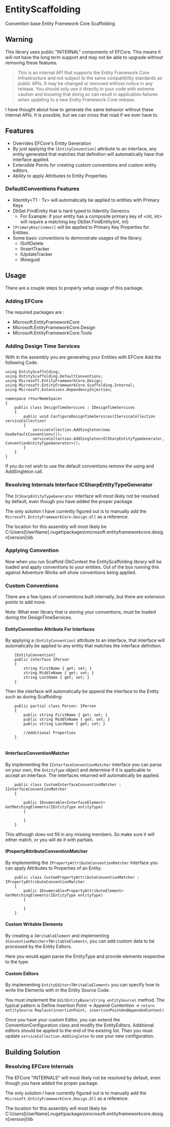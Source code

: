 # EntityScaffolding

Convention base Entity Framework Core Scaffolding

## Warning

This library uses public "INTERNAL" components of EFCore.  This means it will not have the long term support and may not be able to upgrade without removing these features.

> This is an internal API that supports the Entity Framework Core infrastructure and not subject to the same compatibility standards as public APIs. It may be changed or removed without notice in any release. You should only use it directly in your code with extreme caution and knowing that doing so can result in application failures when updating to a new Entity Framework Core release.

I have thought about how to generate the same behavior without these internal APIs.  It is possible, but we can cross that road if we ever have to.

## Features

- Overrides EFCore's Entity Generation
- By just applying the `[EntityConvention]` attribute to an interface, any entity generated that matches that definition will automatically have that interface applied.
- Extensible Points for creating custom conventions and custom entity editors.
- Ability to apply Attributes to Entity Properties.

### DefaultConventions Features

- IIdentity<T1 - Tx> will automatically be applied to entities with Primary Keys
- DbSet.FindEntity that is hard typed to IIdentity Generics
  - For Example: if your entity has a composite primary key of <int, int> will require a matching key DbSet.FindEntity(int, int)
- `[PrimaryKey(index)]` will be applied to Primary Key Properties for Entities.
- Some basic conventions to demonstrate usages of the library.
  - ISoftDelete
  - IInsertTracker
  - IUpdateTracker
  - IRowguid

## Usage

There are a couple steps to properly setup usage of this package.

### Adding EFCore

The required packages are :

- Microsoft.EntityFrameworkCore
- Microsoft.EntityFrameworkCore.Design
- Microsoft.EntityFrameworkCore.Tools

### Adding Design Time Services

With in the assembly you are generating your Entities with EFCore Add the following Code.

```CSharp
using EntityScaffolding;
using EntityScaffolding.DefaultConventions;
using Microsoft.EntityFrameworkCore.Design;
using Microsoft.EntityFrameworkCore.Scaffolding.Internal;
using Microsoft.Extensions.DependencyInjection;

namespace <YourNameSpace>
{
    public class DesignTimeServices : IDesignTimeServices
    {
        public void ConfigureDesignTimeServices(IServiceCollection serviceCollection)
        {
            serviceCollection.AddSingleton(new UseDefaultConventions());
            serviceCollection.AddSingleton<ICSharpEntityTypeGenerator, ConventionEntityTypeGenerator>();
        }
    }
}
```

If you do not wish to use the default conventions remove the using and AddSingleton call.

### Resolving Internals Interface ICSharpEntityTypeGenerator 

The `ICSharpEntityTypeGenerator` interface will most likely not be resolved by default, even though you have added the proper package.

The only solution I have currently figured out is to manually add the `Microsoft.EntityFrameworkCore.Design.dll` as a reference.

The location for this assembly will most likely be C:\Users\[UserName]\.nuget\packages\microsoft.entityframeworkcore.design\[version]\lib

### Applying Convention

Now when you run Scaffold-DbContext the EntityScaffolding library will be loaded and apply conventions to your entities.  Out of the box running this against Adventure Works will show conventions being applied.

### Custom Conventions

There are a few types of conventions built internally, but there are extension points to add more.

Note: What ever library that is storing your conventions, must be loaded during the DesignTimeServices.

#### EntityConvention Attribute For Interfaces

By applying a `[EntityConvention]` attribute to an interface, that interface will automatically be applied to any entity that matches the interface definition.

```CSharp
    [EntityConvention]
    public interface IPerson
    {
        string FirstName { get; set; }
        string MiddleName { get; set; }
        string LastName { get; set; }
    }
```

Then the interface will automatically be append the interface to the Entity such as during Scaffolding:

```CSharp
    public partial class Person: IPerson
    {
        public string FirstName { get; set; }
        public string MiddleName { get; set; }
        public string LastName { get; set; }
		
        //Additional Properties
    }
	
```

#### IInterfaceConventionMatcher

By implementing the `IInterfaceConventionMatcher` interface you can parse on your own, the `EntityType` object and determine if it is applicable to accept an interface.  The interfaces returned will automatically be applied.

```CSharp
    public class CustomInterfaceConventionMatcher : IInterfaceConventionMatcher
    {

        public IEnumerable<InterfaceElement> GetMatchingElements(IEntityType entityType)
        {
            
        }
    }
```

This although does not fill in any missing members. So make sure it will either match, or you will do it with partials.

#### IPropertyAttributeConventionMatcher

By implementing the `IPropertyAttributeConventionMatcher` interface you can apply Attributes to Properties of an Entity.

```CSharp
    public class CustomPropertyAttributeConventionMatcher : IPropertyAttributeConventionMatcher
    {
        public IEnumerable<PropertyAttributeElement> GetMatchingElements(IEntityType entityType)
        {
            
        }
    }
```

#### Custom Writable Elements

By creating a `IWritableElement` and implementing `IConventionMatcher<TWritableElement>`, you can add custom data to be processed by the Entity Editors.

Here you would again parse the EntityType and provide elements respective to the type.

#### Custom Editors

By implementing `EntityEditor<TWritableElement>` you can specify how to write the Elements with in the Entity Source Code.

You must implement the `EditEntityBase(string entitySource)` method.  The typical pattern is Define Insertion Point -> Append Contention -> `return entitySource.Replace(insertionPoint, insertionPointAndAppendedContent)`

Once you have your custom Editor, you can extend the ConventionConfiguration class and modify the EntityEditors.  Additional editors should be applied to the end of the existing list.  Then you must update `serviceCollection.AddSingleton` to use your new configuration.

## Building Solution


### Resolving EFCore Internals

The EFCore "INTERNALS" will most likely not be resolved by default, even though you have added the proper package.

The only solution I have currently figured out is to manually add the `Microsoft.EntityFrameworkCore.Design.dll` as a reference.

The location for this assembly will most likely be C:\Users\[UserName]\.nuget\packages\microsoft.entityframeworkcore.design\[version]\lib

